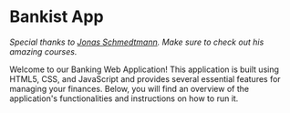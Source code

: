# Bankist App

*Special thanks to [Jonas Schmedtmann](https://www.udemy.com/user/jonasschmedtmann/). Make sure to check out his amazing courses.*

Welcome to our Banking Web Application! This application is built using HTML5, CSS, and JavaScript and provides several essential features for managing your finances. Below, you will find an overview of the application's functionalities and instructions on how to run it.
